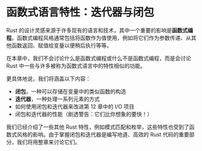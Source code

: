 # 函数式语言特性：迭代器与闭包

Rust 的设计灵感来源于许多现有的语言和技术，其中一个重要的影响是**函数式编程**。函数式编程风格通常包括将函数作为值使用，例如将它们作为参数传递、从其他函数返回、赋值给变量以便稍后执行等等。

在本章中，我们不会讨论什么是函数式编程或什么不是函数式编程，而是会讨论 Rust 中一些与许多被称为函数式语言中的特性相似的功能。

更具体地说，我们将涵盖以下内容：

- **闭包**，一种可以存储在变量中的类似函数的构造
- **迭代器**，一种处理一系列元素的方式
- 如何使用闭包和迭代器来改进第 12 章中的 I/O 项目
- 闭包和迭代器的性能（剧透警告：它们比你想象的要快！）

我们已经介绍了一些其他 Rust 特性，例如模式匹配和枚举，这些特性也受到了函数式风格的影响。由于掌握闭包和迭代器是编写地道、高效的 Rust 代码的重要部分，我们将用整章来讨论它们。